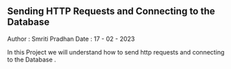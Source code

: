 ## Sending HTTP Requests and Connecting to the Database 

Author : Smriti Pradhan
Date : 17 - 02 - 2023 

In this Project we will understand how to send http requests and connecting to the Database .
##